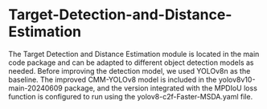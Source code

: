# Target-Detection-and-Distance-Estimation
The Target Detection and Distance Estimation module is located in the main code package and can be adapted to different object detection models as needed. Before improving the detection model, we used YOLOv8n as the baseline. The improved CMM-YOLOv8 model is included in the yolov8v10-main-20240609 package, and the version integrated with the MPDIoU loss function is configured to run using the yolov8-c2f-Faster-MSDA.yaml file.

